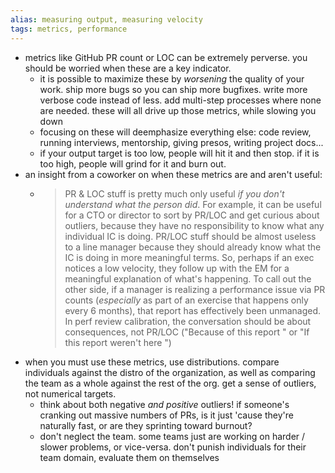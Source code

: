 ```yaml
---
alias: measuring output, measuring velocity
tags: metrics, performance
---
```


- metrics like GitHub PR count or LOC can be extremely perverse. you should be worried when these are a key indicator.
	- it is possible to maximize these by _worsening_ the quality of your work. ship more bugs so you can ship more bugfixes. write more verbose code instead of less. add multi-step processes where none are needed. these will all drive up those metrics, while slowing you down
	- focusing on these will deemphasize everything else: code review, running interviews, mentorship, giving presos, writing project docs...
	- if your output target is too low, people will hit it and then stop. if it is too high, people will grind for it and burn out.
- an insight from a coworker on when these metrics are and aren't useful:
	- > PR & LOC stuff is pretty much only useful *if you don't understand what the person did*. For example, it can be useful for a CTO or director to sort by PR/LOC and get curious about outliers, because they have no responsibility to know what any individual IC is doing. PR/LOC stuff should be almost useless to a line manager because they should already know what the IC is doing in more meaningful terms. So, perhaps if an exec notices a low velocity, they follow up with the EM for a meaningful explanation of what's happening.
	  To call out the other side, if a manager is realizing a performance issue via PR counts (_especially_ as part of an exercise that happens only every 6 months), that report has effectively been unmanaged.
	  In perf review calibration, the conversation should be about consequences, not PR/LOC ("Because of this report <this happened>" or "If this report weren't here <this would have happened>")
- when you must use these metrics, use distributions. compare individuals against the distro of the organization, as well as comparing the team as a whole against the rest of the org. get a sense of outliers, not numerical targets.
	- think about both negative _and positive_ outliers! if someone's cranking out massive numbers of PRs, is it just 'cause they're naturally fast, or are they sprinting toward burnout?
	- don't neglect the team. some teams just are working on harder / slower problems, or vice-versa. don't punish individuals for their team domain, evaluate them on themselves